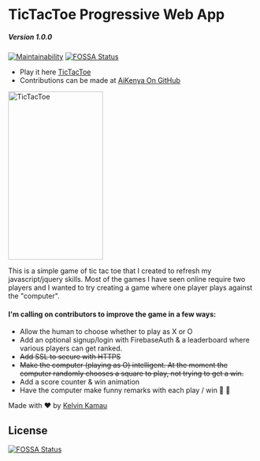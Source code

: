 # TicTacToe Progressive Web App
##### _Version 1.0.0_

[![Maintainability](https://api.codeclimate.com/v1/badges/9fab1b9689fb3d534758/maintainability)](https://codeclimate.com/github/kelvinkamau/TicTacToe/maintainability) [![FOSSA Status](https://app.fossa.io/api/projects/git%2Bgithub.com%2Fkelvinkamau%2Ftictactoe.svg?type=shield)](https://app.fossa.io/projects/git%2Bgithub.com%2Fkelvinkamau%2Ftictactoe?ref=badge_shield)



* Play it here [TicTacToe](https://kelvinkamau.github.io/tictactoe/)
* Contributions can be made at [AiKenya On GitHub](https://github.com/AiKenya/TicTacToe)

<a href="https://github.com/kelvinkamau/TicTacToe/blob/master/IMG-20171204-WA0019.jpg"><img alt="TicTacToe" src="https://github.com/kelvinkamau/TicTacToe/blob/master/IMG-20171204-WA0019.jpg" width="192" height="341"/></a>

This is a simple game of tic tac toe that I created to refresh my javascript/jquery skills.
Most of the games I have seen online require two players and I wanted to try creating a game where one player plays against the "computer".

#### I'm calling on contributors to improve the game in a few ways:

* Allow the human to choose whether to play as X or O
* Add an optional signup/login with FirebaseAuth & a leaderboard where various players can get ranked.
* <s>Add SSL to secure with HTTPS</s>
* <s>Make the computer (playing as O) intelligent. At the moment the computer randomly chooses a square to play, not trying to get a win.</s>
* Add a score counter & win animation
* Have the computer make funny remarks with each play / win 🌲 🍹

Made with ❤️ by [Kelvin Kamau](https://kelvinkamau.github.io/tictactoe/)




## License
[![FOSSA Status](https://app.fossa.io/api/projects/git%2Bgithub.com%2Fkelvinkamau%2Ftictactoe.svg?type=large)](https://app.fossa.io/projects/git%2Bgithub.com%2Fkelvinkamau%2Ftictactoe?ref=badge_large)
